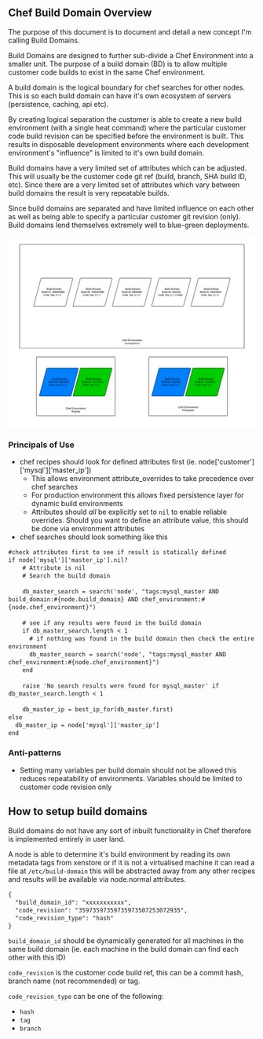 Chef Build Domain Overview
---

The purpose of this document is to document and detail a new concept I'm calling Build Domains.

Build Domains are designed to further sub-divide a Chef Environment into a smaller unit. The purpose of a build domain (BD) is to allow multiple customer code builds to exist in the same Chef environment.

A build domain is the logical boundary for chef searches for other nodes. This is so each build domain can have it's own ecosystem of servers (persistence, caching, api etc).

By creating logical separation the customer is able to create a new build environment (with a single heat command) where the particular customer code build revision can be specified before the environment is built. This results in disposable development environments where each development environment's "influence" is limited to it's own build domain.

Build domains have a very limited set of attributes which can be adjusted. This will usually be the customer code git ref (build, branch, SHA build ID, etc). Since there are a very limited set of attributes which vary between build domains the result is very repeatable builds.

Since build domains are separated and have limited influence on each other as well as being able to specify a particular customer git revision (only). Build domains lend themselves extremely well to blue-green deployments.

![Chef BD Overview](/images/chef-bd-overview.png "Chef BD Overview")

### Principals of Use

- chef recipes should look for defined attributes first (ie. node['customer']['mysql']['master_ip'])
  - This allows environment attribute_overrides to take precedence over chef searches
  - For production environment this allows fixed persistence layer for dynamic build environments
  - Attributes should *all* be explicitly set to `nil` to enable reliable overrides. Should you want to define an attribute value, this should be done via environment attributes
- chef searches should look something like this

```
#check attributes first to see if result is statically defined
if node['mysql']['master_ip'].nil?
    # Attribute is nil
    # Search the build domain

    db_master_search = search('node', "tags:mysql_master AND build_domain:#{node.build_domain} AND chef_environment:#{node.chef_environment}")

    # see if any results were found in the build domain
    if db_master_search.length < 1
      # if nothing was found in the build domain then check the entire environment
      db_master_search = search('node', "tags:mysql_master AND chef_environment:#{node.chef_environment}")
    end

    raise 'No search results were found for mysql_master' if db_master_search.length < 1

    db_master_ip = best_ip_for(db_master.first)
else
  db_master_ip = node['mysql']['master_ip']
end
```

### Anti-patterns

- Setting many variables per build domain should not be allowed this reduces repeatability of environments. Variables should be limited to customer code revision only

## How to setup build domains

Build domains do not have any sort of inbuilt functionality in Chef therefore is implemented entirely in user land.

A node is able to determine it's build environment by reading its own metadata tags from xenstore or if it is not a virtualised machine it can read a file at `/etc/build-domain` this will be abstracted away from any other recipes and results will be available via node.normal attributes.

```
{
  "build_domain_id": "xxxxxxxxxxx",
  "code_revision": "35973597359735973507253072935",
  "code_revision_type": "hash"
}
```

`build_domain_id` should be dynamically generated for all machines in the same build domain (ie. each machine in the build domain can find each other with this ID)

`code_revision` is the customer code build ref, this can be a commit hash, branch name (not recommended) or tag.

`code_revision_type` can be one of the following:
  - `hash`
  - `tag`
  - `branch`
